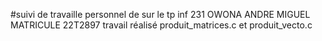#suivi de travaille personnel de sur le tp inf 231 OWONA ANDRE MIGUEL MATRICULE 22T2897 travail réalisé produit_matrices.c et  produit_vecto.c
